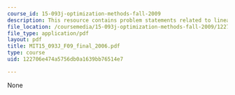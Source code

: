 ```yaml
---
course_id: 15-093j-optimization-methods-fall-2009
description: This resource contains problem statements related to linear programming.
file_location: /coursemedia/15-093j-optimization-methods-fall-2009/122706e474a5756db0a1639bb76514e7_MIT15_093J_F09_final_2006.pdf
file_type: application/pdf
layout: pdf
title: MIT15_093J_F09_final_2006.pdf
type: course
uid: 122706e474a5756db0a1639bb76514e7

---
```

None